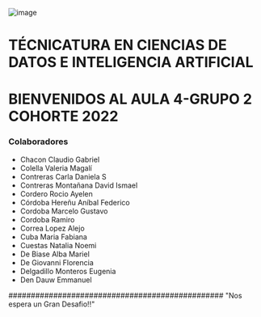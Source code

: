 ![image](https://user-images.githubusercontent.com/101228469/172445821-245dee9a-7c37-4f00-97b4-7c03965467f3.png)
# TÉCNICATURA EN CIENCIAS DE DATOS E INTELIGENCIA ARTIFICIAL
# BIENVENIDOS AL AULA 4-GRUPO 2 COHORTE 2022
### Colaboradores 
- Chacon Claudio Gabriel
- Colella Valeria Magalí
- Contreras Carla Daniela S
- Contreras Montañana David Ismael
- Cordero Rocio Ayelen
- Córdoba Hereñu Aníbal Federico
- Cordoba Marcelo Gustavo
- Cordoba Ramiro
- Correa Lopez Alejo
- Cuba Maria Fabiana
- Cuestas Natalia Noemi
- De Biase Alba Mariel
- De Giovanni Florencia
- Delgadillo Monteros Eugenia
- Den Dauw Emmanuel

################################################ "Nos espera un Gran Desafio!!"